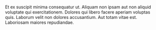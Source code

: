 Et ex suscipit minima consequatur ut. Aliquam non ipsam aut non aliquid voluptate qui exercitationem. Dolores qui libero facere aperiam voluptas quis. Laborum velit non dolores accusantium. Aut totam vitae est. Laboriosam maiores repudiandae.